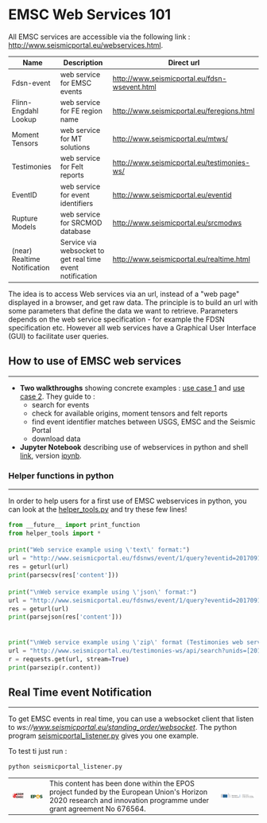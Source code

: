 # EMSC Web Services 101

All EMSC services are accessible via the following link : http://www.seismicportal.eu/webservices.html. 

| Name | Description | Direct url |
| --- | --- | --- | 
| Fdsn-event | web service for EMSC events | http://www.seismicportal.eu/fdsn-wsevent.html |
| Flinn-Engdahl Lookup | web service for FE region name | http://www.seismicportal.eu/feregions.html |
| Moment Tensors | web service for MT solutions |  http://www.seismicportal.eu/mtws/ |
| Testimonies | web service for Felt reports | http://www.seismicportal.eu/testimonies-ws/ |
| EventID | web service for event identifiers| http://www.seismicportal.eu/eventid |
| Rupture Models | web service for SRCMOD database | http://www.seismicportal.eu/srcmodws |
| (near) Realtime Notification | Service via websocket to get real time event notification | http://www.seismicportal.eu/realtime.html |

The idea is to access Web services via an url, instead of a "web page" displayed in a browser, and get raw data. The principle is to build an url with some parameters that define the data we want to retrieve.
Parameters depends on the web service specification - for example the FDSN specification etc. However all web services have a Graphical User Interface (GUI) to facilitate user queries.

## How to use of EMSC web services
---
 * **Two walkthroughs** showing concrete examples : [use case 1](use_cases/usecase1.md) and [use case 2](use_cases/usecase2.md). They guide to :
   - search for events
   - check for available origins, moment tensors and felt reports
   - find event identifier matches between USGS, EMSC and the Seismic Portal
   - download data
 * **Jupyter Notebook** describing use of webservices in python and shell [link](emsc_services/emsc_services.md), version [ipynb](emsc_services/emsc_services.ipynb).


### Helper functions in python
---
In order to help users for a first use of EMSC webservices in python, you can look at the [helper_tools.py](helper_tools.py) and try these few lines!
```python
from __future__ import print_function
from helper_tools import *

print("Web service example using \'text\' format:")
url = "http://www.seismicportal.eu/fdsnws/event/1/query?eventid=20170919_0000091&format=text"
res = geturl(url)
print(parsecsv(res['content']))

print("\nWeb service example using \'json\' format:")
url = "http://www.seismicportal.eu/fdsnws/event/1/query?eventid=20170919_0000091&format=json"
res = geturl(url)
print(parsejson(res['content']))


print("\nWeb service example using \'zip\' format (Testimonies web service):")
url = "http://www.seismicportal.eu/testimonies-ws/api/search?unids=[20170919_0000091]&includeTestimonies=true"
r = requests.get(url, stream=True)
print(parsezip(r.content))

```


## Real Time event Notification
---
To get EMSC events in real time, you can use a websocket client that listen to *ws://www.seismicportal.eu/standing_order/websocket*. The python program [seismicportal_listener.py](seismicportal_listener.py) gives you one example. 

To test ti just run :

```bash
python seismicportal_listener.py
```


|  | |  | |
| --- | --- | --- | --- |
| <img src="img/emsc-logo-new-200.png" alt="EMSC logo" width="100" > | <img src="img/EPOS_logo_crop.png" alt="EPOS logo" width="100" > | This content has been done within the EPOS project funded by the European Union's Horizon 2020 research and innovation programme under grant agreement No 676564.| <img src="img/EC-H2020.png" alt="EC-H2020"  width="300" > |
